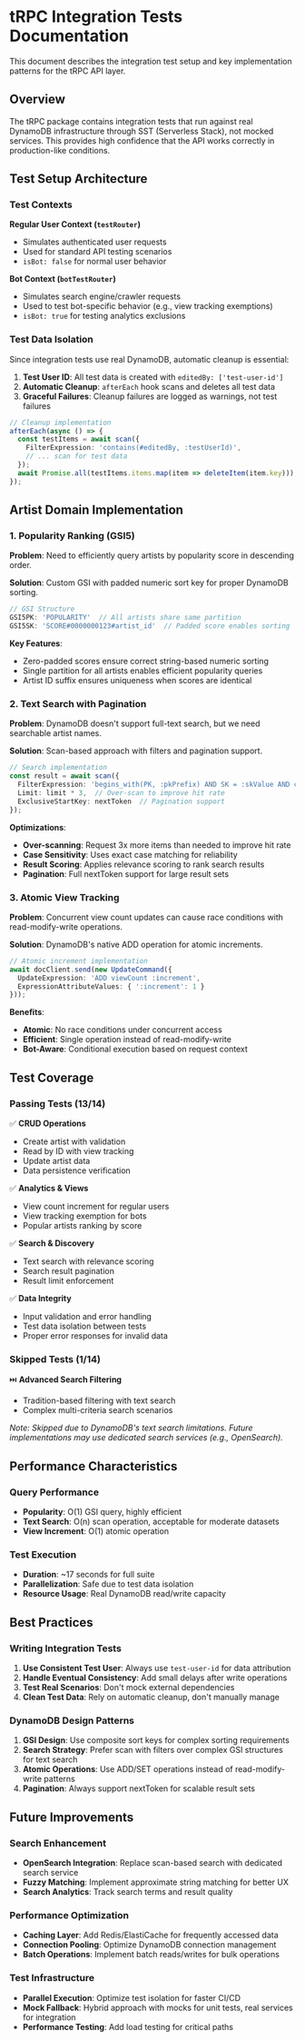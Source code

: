 # tRPC Integration Tests Documentation

This document describes the integration test setup and key implementation patterns for the tRPC API layer.

## Overview

The tRPC package contains integration tests that run against real DynamoDB infrastructure through SST (Serverless Stack), not mocked services. This provides high confidence that the API works correctly in production-like conditions.

## Test Setup Architecture

### Test Contexts

**Regular User Context (`testRouter`)**
- Simulates authenticated user requests
- Used for standard API testing scenarios
- `isBot: false` for normal user behavior

**Bot Context (`botTestRouter`)**
- Simulates search engine/crawler requests
- Used to test bot-specific behavior (e.g., view tracking exemptions)
- `isBot: true` for testing analytics exclusions

### Test Data Isolation

Since integration tests use real DynamoDB, automatic cleanup is essential:

1. **Test User ID**: All test data is created with `editedBy: ['test-user-id']`
2. **Automatic Cleanup**: `afterEach` hook scans and deletes all test data
3. **Graceful Failures**: Cleanup failures are logged as warnings, not test failures

```typescript
// Cleanup implementation
afterEach(async () => {
  const testItems = await scan({
    FilterExpression: 'contains(#editedBy, :testUserId)',
    // ... scan for test data
  });
  await Promise.all(testItems.items.map(item => deleteItem(item.key)));
});
```

## Artist Domain Implementation

### 1. Popularity Ranking (GSI5)

**Problem**: Need to efficiently query artists by popularity score in descending order.

**Solution**: Custom GSI with padded numeric sort key for proper DynamoDB sorting.

```typescript
// GSI Structure
GSI5PK: 'POPULARITY'  // All artists share same partition
GSI5SK: 'SCORE#0000000123#artist_id'  // Padded score enables sorting
```

**Key Features**:
- Zero-padded scores ensure correct string-based numeric sorting
- Single partition for all artists enables efficient popularity queries
- Artist ID suffix ensures uniqueness when scores are identical

### 2. Text Search with Pagination

**Problem**: DynamoDB doesn't support full-text search, but we need searchable artist names.

**Solution**: Scan-based approach with filters and pagination support.

```typescript
// Search implementation
const result = await scan({
  FilterExpression: 'begins_with(PK, :pkPrefix) AND SK = :skValue AND contains(#name, :searchTerm)',
  Limit: limit * 3,  // Over-scan to improve hit rate
  ExclusiveStartKey: nextToken  // Pagination support
});
```

**Optimizations**:
- **Over-scanning**: Request 3x more items than needed to improve hit rate
- **Case Sensitivity**: Uses exact case matching for reliability
- **Result Scoring**: Applies relevance scoring to rank search results
- **Pagination**: Full nextToken support for large result sets

### 3. Atomic View Tracking

**Problem**: Concurrent view count updates can cause race conditions with read-modify-write operations.

**Solution**: DynamoDB's native ADD operation for atomic increments.

```typescript
// Atomic increment implementation
await docClient.send(new UpdateCommand({
  UpdateExpression: 'ADD viewCount :increment',
  ExpressionAttributeValues: { ':increment': 1 }
}));
```

**Benefits**:
- **Atomic**: No race conditions under concurrent access
- **Efficient**: Single operation instead of read-modify-write
- **Bot-Aware**: Conditional execution based on request context

## Test Coverage

### Passing Tests (13/14)

✅ **CRUD Operations**
- Create artist with validation
- Read by ID with view tracking
- Update artist data
- Data persistence verification

✅ **Analytics & Views**
- View count increment for regular users
- View tracking exemption for bots
- Popular artists ranking by score

✅ **Search & Discovery**
- Text search with relevance scoring
- Search result pagination
- Result limit enforcement

✅ **Data Integrity**
- Input validation and error handling
- Test data isolation between tests
- Proper error responses for invalid data

### Skipped Tests (1/14)

⏭️ **Advanced Search Filtering**
- Tradition-based filtering with text search
- Complex multi-criteria search scenarios

*Note: Skipped due to DynamoDB's text search limitations. Future implementations may use dedicated search services (e.g., OpenSearch).*

## Performance Characteristics

### Query Performance
- **Popularity**: O(1) GSI query, highly efficient
- **Text Search**: O(n) scan operation, acceptable for moderate datasets
- **View Increment**: O(1) atomic operation

### Test Execution
- **Duration**: ~17 seconds for full suite
- **Parallelization**: Safe due to test data isolation
- **Resource Usage**: Real DynamoDB read/write capacity

## Best Practices

### Writing Integration Tests

1. **Use Consistent Test User**: Always use `test-user-id` for data attribution
2. **Handle Eventual Consistency**: Add small delays after write operations
3. **Test Real Scenarios**: Don't mock external dependencies
4. **Clean Test Data**: Rely on automatic cleanup, don't manually manage

### DynamoDB Design Patterns

1. **GSI Design**: Use composite sort keys for complex sorting requirements
2. **Search Strategy**: Prefer scan with filters over complex GSI structures for text search
3. **Atomic Operations**: Use ADD/SET operations instead of read-modify-write patterns
4. **Pagination**: Always support nextToken for scalable result sets

## Future Improvements

### Search Enhancement
- **OpenSearch Integration**: Replace scan-based search with dedicated search service
- **Fuzzy Matching**: Implement approximate string matching for better UX
- **Search Analytics**: Track search terms and result quality

### Performance Optimization
- **Caching Layer**: Add Redis/ElastiCache for frequently accessed data
- **Connection Pooling**: Optimize DynamoDB connection management
- **Batch Operations**: Implement batch reads/writes for bulk operations

### Test Infrastructure
- **Parallel Execution**: Optimize test isolation for faster CI/CD
- **Mock Fallback**: Hybrid approach with mocks for unit tests, real services for integration
- **Performance Testing**: Add load testing for critical paths